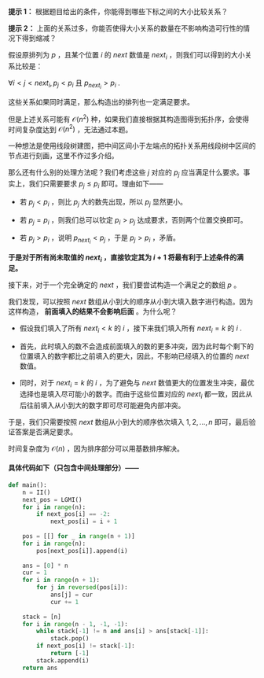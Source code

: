 **提示 1：** 根据题目给出的条件，你能得到哪些下标之间的大小比较关系？

**提示 2：** 上面的关系过多，你能否使得大小关系的数量在不影响构造可行性的情况下得到缩减？

假设原排列为 $p$ ，且某个位置 $i$ 的 $next$ 数值是 $next_i$ ，则我们可以得到的大小关系比较是：

$\forall i\lt j\lt next_i, p_j\lt p_i$ 且 $p_{next_i}\gt p_i$ .

这些关系如果同时满足，那么构造出的排列也一定满足要求。

但是上述关系可能有 $\mathcal{O}(n^2)$ 种，如果我们直接根据其构造图得到拓扑序，会使得时间复杂度达到 $\mathcal{O}(n^2)$ ，无法通过本题。

一种想法是使用线段树建图，把中间区间小于左端点的拓扑关系用线段树中区间的节点进行刻画，这里不作过多介绍。

那么还有什么别的处理方法呢？我们考虑这些 $j$ 对应的 $p_j$ 应当满足什么要求。事实上，我们只需要要求 $p_j\leq p_i$ 即可。理由如下——

- 若 $p_j\lt p_i$ ，则比 $p_j$ 大的数先出现，所以 $p_j$ 显然更小。

- 若 $p_j=p_i$ ，则我们总可以钦定 $p_i\gt p_j$ 达成要求，否则两个位置交换即可。

- 若 $p_j\gt p_i$ ，说明 $p_{next_i}\lt p_j$ ，于是 $p_j\gt p_i$ ，矛盾。

**于是对于所有尚未取值的 $next_i$ ，直接钦定其为 $i+1$ 将最有利于上述条件的满足。**

接下来，对于一个完全确定的 $next$ ，我们要尝试构造一个满足之的数组 $p$ 。

我们发现，可以按照 $next$ 数组从小到大的顺序从小到大填入数字进行构造。因为这样构造， **前面填入的结果不会影响后面** 。为什么呢？

- 假设我们填入了所有 $next_i\lt k$ 的 $i$ ，接下来我们填入所有 $next_i=k$ 的 $i$ .

- 首先，此时填入的数不会造成前面填入的数的更多冲突，因为此时每个剩下的位置填入的数字都比之前填入的更大，因此，不影响已经填入的位置的 $next$ 数值。

- 同时，对于 $next_i=k$ 的 $i$ ，为了避免与 $next$ 数值更大的位置发生冲突，最优选择也是填入尽可能小的数字。而由于这些位置对应的 $next_i$ 都一致，因此从后往前填入从小到大的数字即可尽可能避免内部冲突。

于是，我们只需要按照 $next$ 数组从小到大的顺序依次填入 $1,2,\dots, n$ 即可，最后验证答案是否满足要求。

时间复杂度为 $\mathcal{O}(n)$ ，因为排序部分可以用基数排序解决。

#### 具体代码如下（只包含中间处理部分）——

```Python []
def main():
    n = II()
    next_pos = LGMI()
    for i in range(n):
        if next_pos[i] == -2:
            next_pos[i] = i + 1
    
    pos = [[] for _ in range(n + 1)]
    for i in range(n):
        pos[next_pos[i]].append(i)
    
    ans = [0] * n
    cur = 1
    for i in range(n + 1):
        for j in reversed(pos[i]):
            ans[j] = cur
            cur += 1
    
    stack = [n]
    for i in range(n - 1, -1, -1):
        while stack[-1] != n and ans[i] > ans[stack[-1]]:
            stack.pop()
        if next_pos[i] != stack[-1]:
            return [-1]
        stack.append(i)
    return ans
```